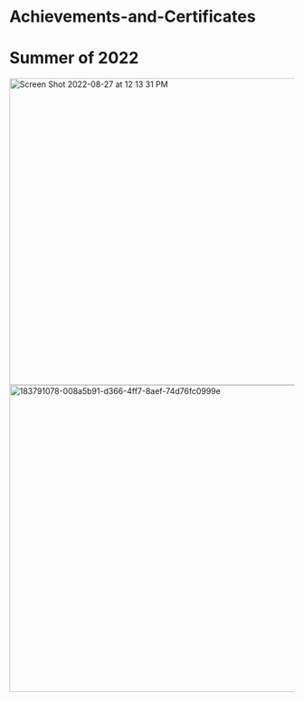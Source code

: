 # Achievements-and-Certificates

# Summer of 2022

<img width="542" alt="Screen Shot 2022-08-27 at 12 13 31 PM" src="https://user-images.githubusercontent.com/93716153/187040869-928e15c0-8a22-48e9-ad16-3d1c8fadeb48.png">

<img width="542" alt="183791078-008a5b91-d366-4ff7-8aef-74d76fc0999e" src="https://user-images.githubusercontent.com/93716153/187040903-60acecb9-ecd6-4f7b-973e-d4a6a9cc38bb.png">

